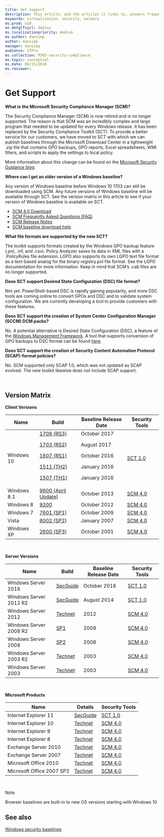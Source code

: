 ```yaml
---
title: Get support
description: This article, and the articles it links to, answers frequently asked question on how to get support for Windows baselines, the Security Compliance Toolkit (SCT), and related topics in your organization
keywords: virtualization, security, malware
ms.prod: w10
ms.mktglfcycl: deploy
ms.localizationpriority: medium
ms.author: dansimp
author: dansimp
manager: dansimp
audience: ITPro
ms.collection: M365-security-compliance
ms.topic: conceptual
ms.date: 06/25/2018
ms.reviewer: 
---
```


# Get Support

**What is the Microsoft Security Compliance Manager (SCM)?**

The Security Compliance Manager (SCM) is now retired and is no longer supported. The reason is that SCM was an incredibly complex and large program that needed to be updated for every Windows release. It has been replaced by the Security Compliance Toolkit (SCT). To provide a better service for our customers, we have moved to SCT with which we can publish baselines through the Microsoft Download Center in a lightweight .zip file that contains GPO backups, GPO reports, Excel spreadsheets, WMI filters, and scripts to apply the settings to local policy.

More information about this change can be found on the [Microsoft Security Guidance blog](https://blogs.technet.microsoft.com/secguide/2017/06/15/security-compliance-manager-scm-retired-new-tools-and-procedures/).

**Where can I get an older version of a Windows baseline?**

Any version of Windows baseline before Windows 10 1703 can still be downloaded using SCM. Any future versions of Windows baseline will be available through SCT. See the version matrix in this article to see if your version of Windows baseline is available on SCT.

-   [SCM 4.0 Download](https://technet.microsoft.com/solutionaccelerators/cc835245.aspx)
-   [SCM Frequently Asked Questions (FAQ)](https://social.technet.microsoft.com/wiki/contents/articles/1836.microsoft-security-compliance-manager-scm-frequently-asked-questions-faq.aspx)
-   [SCM Release Notes](https://social.technet.microsoft.com/wiki/contents/articles/1864.microsoft-security-compliance-manager-scm-release-notes.aspx)
-   [SCM baseline download help](https://social.technet.microsoft.com/wiki/contents/articles/1865.microsoft-security-compliance-manager-scm-baseline-download-help.aspx)

**What file formats are supported by the new SCT?**

The toolkit supports formats created by the Windows GPO backup feature (.pol, .inf, and .csv). Policy Analyzer saves its data in XML files with a .PolicyRules file extension. LGPO also supports its own LGPO text file format as a text-based analog for the binary registry.pol file format. See the LGPO documentation for more information. Keep in mind that SCM’s .cab files are no longer supported.

**Does SCT support Desired State Configuration (DSC) file format?**

Not yet. PowerShell-based DSC is rapidly gaining popularity, and more DSC tools are coming online to convert GPOs and DSC and to validate system configuration. We are currently developing a tool to provide customers with these features.

**Does SCT support the creation of System Center Configuration Manager (SCCM) DCM packs?**

No. A potential alternative is Desired State Configuration (DSC), a feature of the [Windows Management Framework](https://www.microsoft.com/download/details.aspx?id=40855). A tool that supports conversion of GPO backups to DSC format can be found [here](https://github.com/Microsoft/BaselineManagement).

**Does SCT support the creation of Security Content Automation Protocol (SCAP)-format policies?**

No. SCM supported only SCAP 1.0, which was not updated as SCAP evolved. The new toolkit likewise does not include SCAP support.

<br />

## Version Matrix

**Client Versions**

| Name | Build | Baseline Release Date | Security Tools |
|---|---|---|---|
|Windows 10 | [1709 (RS3)](https://blogs.technet.microsoft.com/secguide/2017/09/27/security-baseline-for-windows-10-fall-creators-update-v1709-draft/) <p> [1703 (RS2)](https://blogs.technet.microsoft.com/secguide/2017/08/30/security-baseline-for-windows-10-creators-update-v1703-final/) <p>[1607 (RS1)](https://blogs.technet.microsoft.com/secguide/2016/10/17/security-baseline-for-windows-10-v1607-anniversary-edition-and-windows-server-2016/) <p>[1511 (TH2)](https://blogs.technet.microsoft.com/secguide/2016/01/22/security-baseline-for-windows-10-v1511-threshold-2-final/) <p>[1507 (TH1)](https://blogs.technet.microsoft.com/secguide/2016/01/22/security-baseline-for-windows-10-v1507-build-10240-th1-ltsb-update/)| October 2017 <p>August 2017 <p>October 2016 <p>January 2016<p> January 2016 |[SCT 1.0](https://www.microsoft.com/download/details.aspx?id=55319) |
Windows 8.1 |[9600 (April Update)](https://blogs.technet.microsoft.com/secguide/2014/08/13/security-baselines-for-windows-8-1-windows-server-2012-r2-and-internet-explorer-11-final/)| October 2013| [SCM 4.0](https://technet.microsoft.com/solutionaccelerators/cc835245.aspx) |
Windows 8 |[9200](https://technet.microsoft.com/library/jj916413.aspx) |October 2012| [SCM 4.0](https://technet.microsoft.com/solutionaccelerators/cc835245.aspx)|
Windows 7 |[7601 (SP1)](https://technet.microsoft.com/library/ee712767.aspx)| October 2009| [SCM 4.0](https://technet.microsoft.com/solutionaccelerators/cc835245.aspx) |
| Vista |[6002 (SP2)](https://technet.microsoft.com/library/dd450978.aspx)| January 2007| [SCM 4.0](https://technet.microsoft.com/solutionaccelerators/cc835245.aspx) |
| Windows XP |[2600 (SP3)](https://technet.microsoft.com/library/cc163061.aspx)| October 2001| [SCM 4.0](https://technet.microsoft.com/solutionaccelerators/cc835245.aspx)|

<br />

**Server Versions**

| Name | Build | Baseline Release Date | Security Tools |
|---|---|---|---|
|Windows Server 2016 | [SecGuide](https://blogs.technet.microsoft.com/secguide/2016/10/17/security-baseline-for-windows-10-v1607-anniversary-edition-and-windows-server-2016/) |October 2016 |[SCT 1.0](https://www.microsoft.com/download/details.aspx?id=55319) |
|Windows Server 2012 R2|[SecGuide](https://blogs.technet.microsoft.com/secguide/2016/10/17/security-baseline-for-windows-10-v1607-anniversary-edition-and-windows-server-2016/)|August 2014 | [SCT 1.0](https://www.microsoft.com/download/details.aspx?id=55319)|
|Windows Server 2012|[Technet](https://technet.microsoft.com/library/jj898542.aspx) |2012| [SCM 4.0](https://technet.microsoft.com/solutionaccelerators/cc835245.aspx) |
Windows Server 2008 R2 |[SP1](https://technet.microsoft.com/library/gg236605.aspx)|2009 | [SCM 4.0](https://technet.microsoft.com/solutionaccelerators/cc835245.aspx) |
| Windows Server 2008 |[SP2](https://technet.microsoft.com/library/cc514539.aspx)| 2008 | [SCM 4.0](https://technet.microsoft.com/solutionaccelerators/cc835245.aspx) |
|Windows Server 2003 R2|[Technet](https://technet.microsoft.com/library/cc163140.aspx)| 2003 | [SCM 4.0](https://technet.microsoft.com/solutionaccelerators/cc835245.aspx)|
|Windows Server 2003|[Technet](https://technet.microsoft.com/library/cc163140.aspx)|2003|[SCM 4.0](https://technet.microsoft.com/solutionaccelerators/cc835245.aspx)|

<br />

**Microsoft Products**


|           Name            |                                                                            Details                                                                            |                               Security Tools                                |
|---------------------------|---------------------------------------------------------------------------------------------------------------------------------------------------------------|-----------------------------------------------------------------------------|
|   Internet Explorer 11    | [SecGuide](https://blogs.technet.microsoft.com/secguide/2014/08/13/security-baselines-for-windows-8-1-windows-server-2012-r2-and-internet-explorer-11-final/) |     [SCT 1.0](https://www.microsoft.com/download/details.aspx?id=55319)     |
|   Internet Explorer 10    |                                                [Technet](https://technet.microsoft.com/library/jj898540.aspx)                                                 | [SCM 4.0](https://technet.microsoft.com/solutionaccelerators/cc835245.aspx) |
|    Internet Explorer 9    |                                                [Technet](https://technet.microsoft.com/library/hh539027.aspx)                                                 | [SCM 4.0](https://technet.microsoft.com/solutionaccelerators/cc835245.aspx) |
|    Internet Explorer 8    |                                                [Technet](https://technet.microsoft.com/library/ee712766.aspx)                                                 | [SCM 4.0](https://technet.microsoft.com/solutionaccelerators/cc835245.aspx) |
|   Exchange Server 2010    |                                                [Technet](https://technet.microsoft.com/library/hh913521.aspx)                                                 | [SCM 4.0](https://technet.microsoft.com/solutionaccelerators/cc835245.aspx) |
|   Exchange Server 2007    |                                                [Technet](https://technet.microsoft.com/library/hh913520.aspx)                                                 | [SCM 4.0](https://technet.microsoft.com/solutionaccelerators/cc835245.aspx) |
|   Microsoft Office 2010   |                                                [Technet](https://technet.microsoft.com/library/gg288965.aspx)                                                 | [SCM 4.0](https://technet.microsoft.com/solutionaccelerators/cc835245.aspx) |
| Microsoft Office 2007 SP2 |                                                [Technet](https://technet.microsoft.com/library/cc500475.aspx)                                                 | [SCM 4.0](https://technet.microsoft.com/solutionaccelerators/cc835245.aspx) |

<br />

> [!NOTE]
> Browser baselines are built-in to new OS versions starting with Windows 10

## See also

[Windows security baselines](windows-security-baselines.md)
